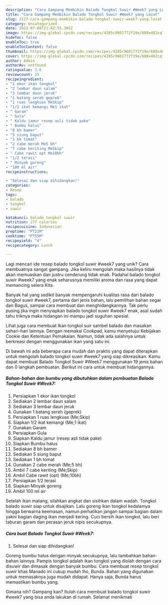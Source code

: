 ```yaml
---
description: "Cara Gampang Membikin Balado Tongkol Suwir #Week7 yang Lezat"
title: "Cara Gampang Membikin Balado Tongkol Suwir #Week7 yang Lezat"
slug: 2127-cara-gampang-membikin-balado-tongkol-suwir-week7-yang-lezat
category: Uncategorized
date: 2022-07-08T21:42:55.305Z
image: https://img-global.cpcdn.com/recipes/4285c9601772f19e/680x482cq70/balado-tongkol-suwir-week7-foto-resep-utama.jpg
hideToc: false
enableToc: true
enableTocContent: false
thumbnail: https://img-global.cpcdn.com/recipes/4285c9601772f19e/680x482cq70/balado-tongkol-suwir-week7-foto-resep-utama.jpg
cover: https://img-global.cpcdn.com/recipes/4285c9601772f19e/680x482cq70/balado-tongkol-suwir-week7-foto-resep-utama.jpg
author: Admin
authorAv: notfound
ratingvalue: 3.6
reviewcount: 25
recipeingredient:
- "1 ekor ikan tongkol"
- "2 lembar daun salam"
- "3 lembar daun jeruk"
- "1 batang sereh geprek"
- "1 ruas lengkuas MeSkip"
- "1/2 ikat kemangi Me1 ikat"
- " Garam"
- " Gula"
- " Kaldu jamur resep asli tidak pake"
- " Bumbu halus"
- "8 bh bamer"
- "5 siung baput"
- "1 bh tomat"
- "2 cabe merah Me5 bh"
- "7 cabe keriting MeSkip"
- " Cabe rawit opt Me10bh"
- "1/2 terasi"
- " Minyak goreng"
- "100 ml air"
recipeinstructions:

- "Selesai dan siap dihidangkan!"
categories:
- Resep
tags:
- balado
- tongkol
- suwir

katakunci: balado tongkol suwir 
nutrition: 277 calories
recipecuisine: Indonesian
preptime: "PT21M"
cooktime: "PT55M"
recipeyield: "4"
recipecategory: Lunch

---
```





Lagi mencari ide resep balado tongkol suwir #week7 yang unik? Cara membuatnya sangat gampang. Jika keliru mengolah maka hasilnya tidak akan memuaskan dan justru cenderung tidak enak. Padahal balado tongkol suwir #week7 yang enak seharusnya memiliki aroma dan rasa yang dapat memancing selera Kita.





Banyak hal yang sedikit banyak mempengaruhi kualitas rasa dari balado tongkol suwir #week7, pertama dari jenis bahan, lalu pemilihan bahan segar dan Bagus, sampai cara membuat dan menghidangkannya. Tak perlu pusing jika ingin menyiapkan balado tongkol suwir #week7 enak,      asal sudah tahu triknya maka hidangan ini mampu jadi suguhan spesial.














Lihat juga cara membuat Ikan tongkol suir sambel balado dan masakan sehari-hari lainnya. Dengan memakai Cookpad, kamu menyetujui Kebijakan Cookie dan Ketentuan Pemakaian. Namun, tidak ada salahnya untuk berkreasi dengan menggunakan ikan yang satu ini.






Di bawah ini ada beberapa cara mudah dan praktis yang dapat diterapkan untuk mengolah balado tongkol suwir #week7 yang siap dikreasikan. Kamu dapat membuat Balado Tongkol Suwir #Week7 menggunakan 19 jenis bahan dan 0 langkah pembuatan. Berikut ini cara untuk membuat hidangannya.

<!--inarticleads1-->

##### Bahan-bahan dan bumbu yang dibutuhkan dalam pembuatan Balado Tongkol Suwir #Week7:

1. Persiapkan 1 ekor ikan tongkol
1. Sediakan 2 lembar daun salam
1. Sediakan 3 lembar daun jeruk
1. Gunakan 1 batang sereh (geprek)
1. Persiapkan 1 ruas lengkuas (Me;Skip)
1. Siapkan 1/2 ikat kemangi (Me;1 ikat)
1. Gunakan  Garam
1. Persiapkan  Gula
1. Siapkan  Kaldu jamur (resep asli tidak pake)
1. Siapkan  Bumbu halus
1. Sediakan 8 bh bamer
1. Sediakan 5 siung baput
1. Sediakan 1 bh tomat
1. Gunakan 2 cabe merah (Me;5 bh)
1. Ambil 7 cabe keriting (Me;Skip)
1. Ambil  Cabe rawit (opt) (Me;10bh)
1. Persiapkan 1/2 terasi
1. Siapkan  Minyak goreng
1. Ambil 100 ml air


Setelah ikan matang, silahkan angkat dan sisihkan dalam wadah. Tongkol balado suwir siap untuk disajikan. Lalu goreng ikan tongkol kedalamya hingga berwarna keemasan, namun perhatikan jangan sampai bagian dalam yakni bagian daging ikan menjadi kering. Cuci bersih ikan tongkol, lalu beri taburan garam dan perasan jeruk nipis secukupnya. 

<!--inarticleads2-->

##### Cara buat Balado Tongkol Suwir #Week7:


1. Selesai dan siap dihidangkan!

Goreng bumbu halus dengan minyak secukupnya, lalu tambahkan bahan-bahan lainnya. Pampis tongkol adalah ikan tongkol yang diolah dengan cara disuwir dan dimasak dengan banyak bumbu. Cara membuat resep tongkol suwir khas Manado ini cukup mudah lho, Bunda. Bahan yang digunakan untuk memasaknya juga mudah didapat. Hanya saja, Bunda harus memastikan bumbu yang. 

Gimana nih? Gampang kan? Itulah cara membuat balado tongkol suwir #week7 yang bisa anda lakukan di rumah. Selamat menikmati
